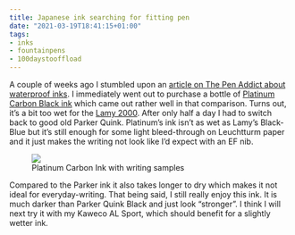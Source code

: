 ```yaml
---
title: Japanese ink searching for fitting pen
date: "2021-03-19T18:41:15+01:00"
tags:
- inks
- fountainpens
- 100daystooffload
---
```


A couple of weeks ago I stumbled upon an [article on The Pen Addict about waterproof inks](https://www.penaddict.com/blog/2021/3/3/the-proof-is-in-the-water). I immediately went out to purchase a bottle of [Platinum Carbon Black ink](https://www.mountainofink.com/blog/platinum-carbon-black) which came out rather well in that comparison. Turns out, it’s a bit too wet for the [Lamy 2000](https://zerokspot.com/weblog/2021/02/15/new-pen-day-lamy-2000/). After only half a day I had to switch back to good old Parker Quink. Platinum’s ink isn’t as wet as Lamy’s Black-Blue but it’s still enough for some light bleed-through on Leuchtturm paper and it just makes the writing not look like I’d expect with an EF nib.

<figure><img src="/media/2021/carbon-ink.jpg"><figcaption>Platinum Carbon Ink with writing samples</figcaption></figure>

Compared to the Parker ink it also takes longer to dry which makes it not ideal for everyday-writing. That being said, I still really enjoy this ink. It is much darker than Parker Quink Black and just look “stronger”. I think I will next try it with my Kaweco AL Sport, which should benefit for a slightly wetter ink.
